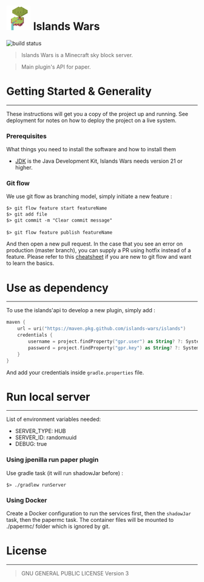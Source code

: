 # <img src="https://raw.githubusercontent.com/islands-wars/guidelines/master/ASSETS/icon.png" width="64"> Islands Wars

![build status](https://github.com/islands-wars/islands/actions/workflows/build.yml/badge.svg)

> Islands Wars is a Minecraft sky block server.

> Main plugin's API for paper.


# Getting Started & Generality
---

These instructions will get you a copy of the project up and running. See deployment for notes on how to deploy the
project on a live system.

### Prerequisites

What things you need to install the software and how to install them

* [JDK] is the Java Development Kit, Islands Wars needs version 21 or higher.

### Git flow

We use git flow as branching model, simply initiate a new feature :

```shell
$> git flow feature start featureName
$> git add file
$> git commit -m "Clear commit message"

$> git flow feature publish featureName
```

And then open a new pull request. In the case that you see an error on production (master branch), you can supply a PR
using hotfix instead of a feature.
Please refer to this [cheatsheet] if you are new to git flow and want to learn the basics.

# Use as dependency
---

To use the islands'api to develop a new plugin, simply add :

```kotlin
maven {
    url = uri("https://maven.pkg.github.com/islands-wars/islands")
    credentials {
        username = project.findProperty("gpr.user") as String? ?: System.getenv("USERNAME")
        password = project.findProperty("gpr.key") as String? ?: System.getenv("TOKEN")
    }
}
```

And add your credentials inside `gradle.properties` file.

# Run local server
---

List of environment variables needed:

- SERVER_TYPE: HUB
- SERVER_ID: randomuuid
- DEBUG: true

### Using jpenilla run paper plugin

Use gradle task (it will run shadowJar before) :

```shell
$> ./gradlew runServer
```

### Using Docker

Create a Docker configuration to run the services first, then the `shadowJar` task, then the papermc task.
The container files will be mounted to ./papermc/ folder which is ignored by git.

# License
---

> GNU GENERAL PUBLIC LICENSE Version 3

[JDK]: https://www.oracle.com/fr/java/technologies/downloads/#java21

[cheatsheet]: https://danielkummer.github.io/git-flow-cheatsheet/